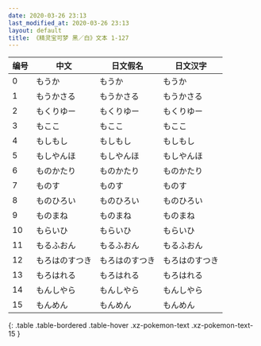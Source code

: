 ```yaml
---
date: 2020-03-26 23:13
last_modified_at: 2020-03-26 23:13
layout: default
title: 《精灵宝可梦 黑／白》文本 1-127
---
```

| 编号 | 中文 | 日文假名 | 日文汉字 |
| ---- | ---- | ---- | --- |
| 0 | もうか | もうか | もうか |
| 1 | もうかさる | もうかさる | もうかさる |
| 2 | もくりゆー | もくりゆー | もくりゆー |
| 3 | もここ | もここ | もここ |
| 4 | もしもし | もしもし | もしもし |
| 5 | もしやんほ | もしやんほ | もしやんほ |
| 6 | ものかたり | ものかたり | ものかたり |
| 7 | ものす | ものす | ものす |
| 8 | ものひろい | ものひろい | ものひろい |
| 9 | ものまね | ものまね | ものまね |
| 10 | もらいひ | もらいひ | もらいひ |
| 11 | もるふおん | もるふおん | もるふおん |
| 12 | もろはのすつき | もろはのすつき | もろはのすつき |
| 13 | もろはれる | もろはれる | もろはれる |
| 14 | もんしやら | もんしやら | もんしやら |
| 15 | もんめん | もんめん | もんめん |
{: .table .table-bordered .table-hover .xz-pokemon-text .xz-pokemon-text-15 }